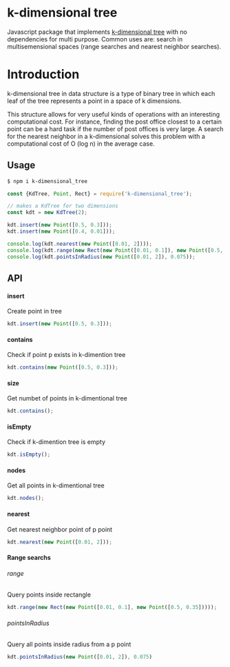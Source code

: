 # k-dimensional tree
Javascript package that implements [k-dimensional tree](http://citeseerx.ist.psu.edu/viewdoc/download?doi=10.1.1.160.335&rep=rep1&type=pdf) with no dependencies for multi purpose. Common uses are: search in multisemensional spaces (range searches and nearest neighbor searches).

# Introduction
k-dimensional tree in data structure is a type of binary tree in which each leaf of the tree represents a point in a space of k dimensions.

This structure allows for very useful kinds of operations with an interesting computational cost. For instance, finding the post office closest to a certain point can be a hard task if the number of post offices is very large. A search for the nearest neighbor in a k-dimensional solves this problem with a computational cost of O (log n) in the average case.

## Usage

```bash
$ npm i k-dimensional_tree
```

```javascript
const {KdTree, Point, Rect} = require('k-dimensional_tree');

// makes a KdTree for two dimensions
const kdt = new KdTree(2);

kdt.insert(new Point([0.5, 0.3]));
kdt.insert(new Point([0.4, 0.01]));

console.log(kdt.nearest(new Point([0.01, 2])));
console.log(kdt.range(new Rect(new Point([0.01, 0.1]), new Point([0.5, 0.35]))));
console.log(kdt.pointsInRadius(new Point([0.01, 2]), 0.075));

```

## API

#### insert
Create point in tree
```javascript
kdt.insert(new Point([0.5, 0.3]));
```
#### contains 
Check if point p exists in k-dimention tree
```javascript
kdt.contains(new Point([0.5, 0.3]));
```
#### size 
Get numbet of points in k-dimentional tree
```javascript
kdt.contains();
```
#### isEmpty
Check if k-dimention tree is empty
```javascript
kdt.isEmpty();
```
#### nodes
Get all points in k-dimentional tree
```javascript
kdt.nodes();
```
#### nearest
Get nearest neighbor point of p point
```javascript
kdt.nearest(new Point([0.01, 2]));
```
#### Range searchs

###### range
Query points inside rectangle
```javascript
kdt.range(new Rect(new Point([0.01, 0.1], new Point([0.5, 0.35]))));
```
###### pointsInRadius
Query all points inside radius from a p point
```javascript
kdt.pointsInRadius(new Point([0.01, 2]), 0.075)
```
